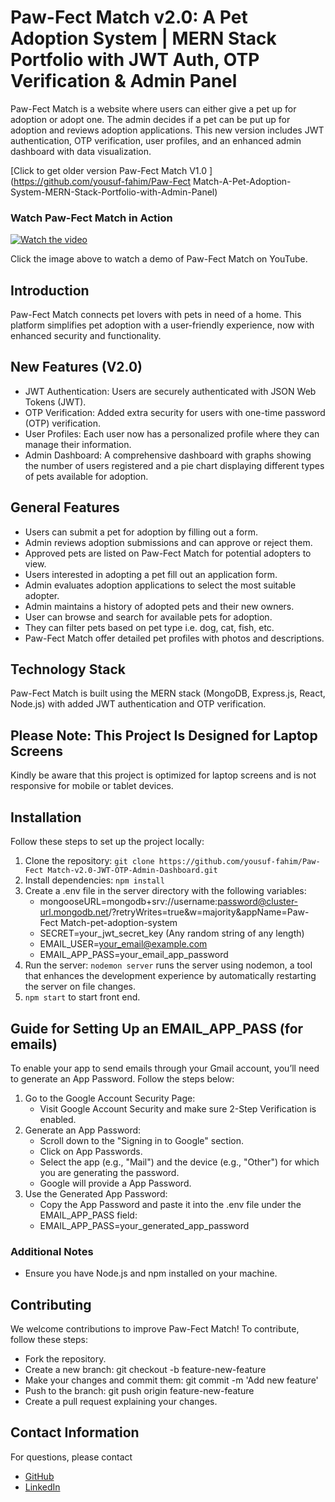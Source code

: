 # Paw-Fect Match v2.0: A Pet Adoption System | MERN Stack Portfolio with JWT Auth, OTP Verification & Admin Panel
Paw-Fect Match is a website where users can either give a pet up for adoption or adopt one. The admin decides if a pet can be put up for adoption and reviews adoption applications. This new version includes JWT authentication, OTP verification, user profiles, and an enhanced admin dashboard with data visualization.

[Click to get older version Paw-Fect Match V1.0 ](https://github.com/yousuf-fahim/Paw-Fect Match-A-Pet-Adoption-System-MERN-Stack-Portfolio-with-Admin-Panel)

### Watch Paw-Fect Match in Action

[![Watch the video](https://github.com/user-attachments/assets/62fadd25-ea4f-46af-940b-5bab522e0e89)](https://youtu.be/SCcAGzNVuu8?si=m4Hex9oKHttvYLoj)

Click the image above to watch a demo of Paw-Fect Match on YouTube.

## Introduction
Paw-Fect Match connects pet lovers with pets in need of a home. This platform simplifies pet adoption with a user-friendly experience, now with enhanced security and functionality.

## New Features (V2.0)
 - JWT Authentication: Users are securely authenticated with JSON Web Tokens (JWT).
 - OTP Verification: Added extra security for users with one-time password (OTP) verification.
 - User Profiles: Each user now has a personalized profile where they can manage their information.
 - Admin Dashboard: A comprehensive dashboard with graphs showing the number of users registered and a pie chart displaying different types of pets available for adoption.

## General Features
- Users can submit a pet for adoption by filling out a form.
- Admin reviews adoption submissions and can approve or reject them.
- Approved pets are listed on Paw-Fect Match for potential adopters to view.
- Users interested in adopting a pet fill out an application form.
- Admin evaluates adoption applications to select the most suitable adopter.
- Admin maintains a history of adopted pets and their new owners.
- User can browse and search for available pets for adoption.
- They can filter pets based on pet type i.e. dog, cat, fish, etc.
- Paw-Fect Match offer detailed pet profiles with photos and descriptions.

## Technology Stack
Paw-Fect Match is built using the MERN stack (MongoDB, Express.js, React, Node.js) with added JWT authentication and OTP verification.

## **Please Note: This Project Is Designed for Laptop Screens**
Kindly be aware that this project is optimized for laptop screens and is not responsive for mobile or tablet devices.

## Installation
Follow these steps to set up the project locally:

1. Clone the repository: `git clone https://github.com/yousuf-fahim/Paw-Fect Match-v2.0-JWT-OTP-Admin-Dashboard.git`
2. Install dependencies: `npm install`
3. Create a .env file in the server directory with the following variables:
   - mongooseURL=mongodb+srv://username:password@cluster-url.mongodb.net/?retryWrites=true&w=majority&appName=Paw-Fect Match-pet-adoption-system
   - SECRET=your_jwt_secret_key (Any random string of any length)
   - EMAIL_USER=your_email@example.com
   - EMAIL_APP_PASS=your_email_app_password
5. Run the server: `nodemon server` runs the server using nodemon, a tool that enhances the development experience by automatically restarting the server on file changes.
6. `npm start` to start front end.

## Guide for Setting Up an EMAIL_APP_PASS (for emails)
To enable your app to send emails through your Gmail account, you’ll need to generate an App Password. Follow the steps below:

1. Go to the Google Account Security Page:
   - Visit Google Account Security and make sure 2-Step Verification is enabled.
2. Generate an App Password:
    - Scroll down to the "Signing in to Google" section.
    - Click on App Passwords.
    - Select the app (e.g., "Mail") and the device (e.g., "Other") for which you are generating the password.
    - Google will provide a App Password.
4. Use the Generated App Password:
    - Copy the App Password and paste it into the .env file under the EMAIL_APP_PASS field:
    - EMAIL_APP_PASS=your_generated_app_password

### Additional Notes
- Ensure you have Node.js and npm installed on your machine.

## Contributing
We welcome contributions to improve Paw-Fect Match! To contribute, follow these steps:
- Fork the repository.
- Create a new branch: git checkout -b feature-new-feature
- Make your changes and commit them: git commit -m 'Add new feature'
- Push to the branch: git push origin feature-new-feature
- Create a pull request explaining your changes.

## Contact Information
For questions, please contact 
- [GitHub](https://github.com/yousuf-fahim)
- [LinkedIn](https://www.linkedin.com/in/kashiekzmi)
